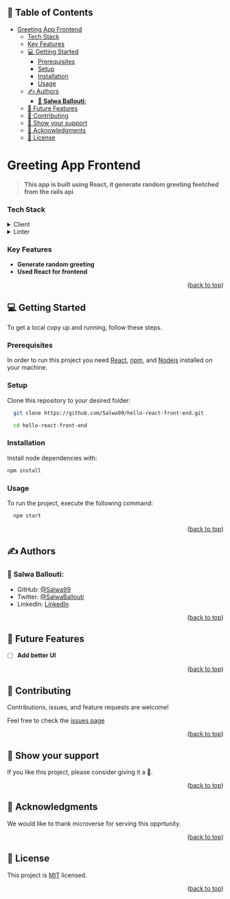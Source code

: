 <a name="readme-top"></a>

## 📗 Table of Contents

- [Greeting App Frontend](#greeting-app-frontend)
    - [Tech Stack ](#tech-stack-)
    - [Key Features ](#key-features-)
  - [💻 Getting Started ](#-getting-started-)
    - [Prerequisites ](#prerequisites-)
    - [Setup ](#setup-)
    - [Installation ](#installation-)
    - [Usage ](#usage-)
  - [✍️ Authors ](#️-authors-)
    - [👤 **Salwa Ballouti**:](#-salwa-ballouti)
  - [🔭 Future Features ](#-future-features-)
  - [🤝 Contributing ](#-contributing-)
  - [💖 Show your support ](#-show-your-support-)
  - [🙏 Acknowledgments ](#-acknowledgments-)
  - [📝  License ](#--license-)


# Greeting App Frontend<a name="about-project"></a>

>**This app is built using React, it generate random greeting feetched from the rails api**.<a name="built-with"></a>

### Tech Stack <a name="tech-stack"></a>

<details>
  <summary>Client</summary>
  <ul>
    <li><a href="https://react.dev/">React</a></li>
    <li><a href="https://redux-toolkit.js.org/">Redux Toolkit</a></li>
    <li><a href="https://reactrouter.com/en/main">React Router</a></li>
  </ul>
</details>

<details>
<summary>Linter</summary>
  <ul>
    <li>Eslint</li>
    <li>Stylint</li>
  </ul>
</details>

### Key Features <a name="key-features"></a>

- **Generate random greeting**
- **Used React for frontend**
  
<p align="right">(<a href="#readme-top">back to top</a>)</p>


## 💻 Getting Started <a name="getting-started"></a>

To get a local copy up and running, follow these steps.

### Prerequisites <a name="prerequisites"></a>

In order to run this project you need [React](https://react.dev/), [npm](https://www.npmjs.com/), and [Nodejs](https://nodejs.org/en) installed on your machine.


### Setup <a name="setup"></a>

Clone this repository to your desired folder:

```sh
  git clone https://github.com/Salwa99/hello-react-front-end.git
```

```sh
  cd hello-react-front-end
```


### Installation <a name="installation"></a>

Install node dependencies with:

```sh
npm install
```

### Usage <a name="usage"></a>

To run the project, execute the following command:

```sh
  npm start
```

<p align="right">(<a href="#readme-top">back to top</a>)</p>


## ✍️ Authors <a name="authors"></a>
  
### 👤 **Salwa Ballouti**:
- GitHub: [@Salwa99](https://github.com/Salwa99)
- Twitter: [@SalwaBallouti](https://twitter.com/salwa_ballouti)
- LinkedIn: [LinkedIn](https://www.linkedin.com/in/salwa-ballouti)

<p align="right">(<a href="#readme-top">back to top</a>)</p>


## 🔭 Future Features <a name="future-features"></a>

- [ ] **Add better UI**

<p align="right">(<a href="#readme-top">back to top</a>)</p>


## 🤝 Contributing <a name="contributing"></a>

Contributions, issues, and feature requests are welcome!

Feel free to check the [issues page](../../issues/)

<p align="right">(<a href="#readme-top">back to top</a>)</p>


## 💖 Show your support <a name="support"></a>

If you like this project, please consider giving it a 🌟.

<p align="right">(<a href="#readme-top">back to top</a>)</p>


## 🙏 Acknowledgments <a name="acknowledgements"></a>

We would like to thank microverse for serving this opprtunity.


<p align="right">(<a href="#readme-top">back to top</a>)</p>


## 📝  License <a name="license"></a>

This project is [MIT](./LICENSE) licensed.

<p align="right">(<a href="#readme-top">back to top</a>)</p>